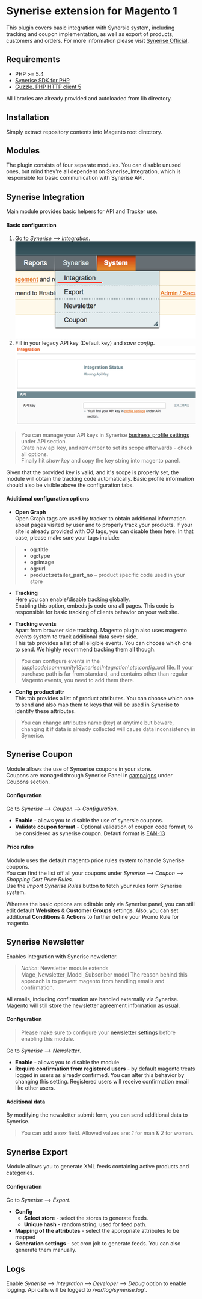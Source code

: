 Synerise extension for Magento 1
=====================
This plugin covers basic integration with Synersie system, including tracking and coupon implementation, as well as export of products, customers and orders.
For more information please visit [Synerise Official](https://synerise.com).

Requirements
------------
- PHP >= 5.4
- [Synerise SDK for PHP](https://github.com/Synerise/PHP-SDK)
- [Guzzle, PHP HTTP client 5](https://github.com/guzzle/guzzle)

All libraries are already provided and autoloaded from lib directory.

Installation
------------
Simply extract repository contents into Magento root directory.

Modules
------------

The plugin consists of four separate modules. You can disable unused ones, but mind they're all dependent on Synerise_Integration, which is responsible for basic communication with Synerise API.

## Synerise Integration

Main module provides basic helpers for API and Tracker use.

#### Basic configuration
1. Go to  *Synerise* --> *Integration*.
![Integration](img/integration.png?raw=true)
2. Fill in your legacy API key (Default key) and *save config*.
![Api key](img/api-key.png?raw=true)


> You can manage your API keys in Synerise [business profile settings](https://app.synerise.com/api) under API section.  
> Crate new api key, and remember to set its scope afterwards - check all options.  
> Finally hit *show key* and copy the key string into magento panel.  

Given that the provided key is valid, and it's scope is properly set, the module will obtain the tracking code automatically. Basic profile information should also be visible above the configuration tabs.

#### Additional configuration options

* **Open Graph**  
Open Graph tags are used by tracker to obtain additional information about pages visited by user and to properly track your products. If your site is already provided with OG tags, you can disable them here. In that case, please make sure your tags include: 

> * **og:title**
> * **og:type**
> * **og:image**
> * **og:url**
> * **product:retailer_part_no** – product specific code used in your store

* **Tracking**  
Here you can enable/disable tracking globally.  
Enabling this option, embeds js code ona all pages. This code is responsible for basic tracking of clients behavior on your website.

* **Tracking events**  
Apart from browser side tracking. Magento plugin also uses magento events system to track additional data sever side.  
This tab provides a list of all eligible events. You can choose which one to send. We highly recommend tracking them all though. 

> You can configure events in the *\app\code\community\Synerise\Integration\etc\config.xml* file. If your purchase path is far from standard, and contains other than regular Magento events, you need to add them there.

* **Config product attr**  
This tab provides a list of product attributes. You can choose which one to send and also map them to keys that will be used in Synerise to identify these attributes. 

> You can change attributes name (key) at anytime but beware, changing it if data is already collected will cause data inconsistency in Synerise.

## Synerise Coupon 

Module allows the use of Synserise coupons in your store.  
Coupons are managed through Synerise Panel in [campaigns](https://app.synerise.com/coupons) under Coupons section.

#### Configuration

Go to *Synerise* --> *Coupon* --> *Configuration*.

* **Enable** - allows you to disable the use of synersie coupons.  
* **Validate coupon format** - Optional validation of coupon code format, to be considered as synerise coupon. Defautl format is [EAN-13](https://en.wikipedia.org/wiki/EAN-13)

#### Price rules

Module uses the default magento price rules system to handle Synerise coupons.  
You can find the list off all your coupons under *Synerise* --> *Coupon* --> *Shopping Cart Price Rules*.  
Use the *Import Synerise Rules* button to fetch your rules form Synerise system.  

Whereas the basic options are editable only via Synerise panel, you can still edit default **Websites** & **Customer Groups** settings. Also, you can set additional **Conditions** & **Actions** to further define your Promo Rule for magento.

## Synerise Newsletter 

Enables integration with Synerise newsletter.  

> *Notice*: Newsletter module extends Mage_Newsletter_Model_Subscriber model
> The reason behind this approach is to prevent magento from handling emails and confirmation.

All emails, including confirmation are handled externally via Synerise.  
Magento will still store the newsletter agreement information as usual.

#### Configuration

> Please make sure to configure your [newsletter settings](https://app.synerise.com/setting/newsletter) before enabling this module.

Go to *Synerise* --> *Newsletter*.

* **Enable** - allows you to disable the module
* **Require confirmation from registered users** - by default magento treats logged in users as already confirmed. You can alter this behavior by changing this setting. Registered users will receive confirmation email like other users.

#### Additional data

By modifying the newsletter submit form, you can send additional data to Synerise.

> You can add a *sex* field. Allowed values are: *1* for man & *2* for woman.


## Synerise Export 

Module allows you to generate XML feeds containing active products and categories.

#### Configuration

Go to *Synerise* --> *Export*.

* **Config**
	* **Select store** - select the stores to generate feeds.
	* **Unique hash** - random string, used for feed path.
* **Mapping of the attributes** - select the appropriate attributes to be mapped
* **Generation settings** - set cron job to generate feeds. You can also generate them manually.

Logs
------------
Enable *Synerise* --> *Integration* --> *Developer* --> *Debug* option to enable logging. Api calls will be logged to */var/log/synerise.log'*.
